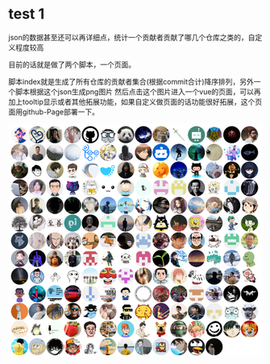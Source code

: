 # test 1



json的数据甚至还可以再详细点，统计一个贡献者贡献了哪几个仓库之类的，自定义程度较高


目前的话就是做了两个脚本，一个页面。

脚本index就是生成了所有仓库的贡献者集合(根据commit合计)降序排列，另外一个脚本根据这个json生成png图片
然后点击这个图片进入一个vue的页面，可以再加上tooltip显示或者其他拓展功能，如果自定义做页面的话功能很好拓展，这个页面用github-Page部署一下。


<img src="./contributors2.png">